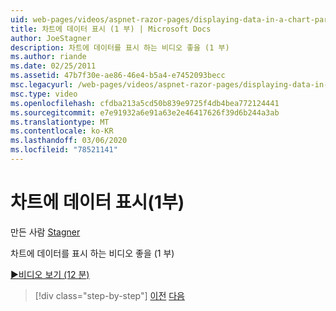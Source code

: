 ```yaml
---
uid: web-pages/videos/aspnet-razor-pages/displaying-data-in-a-chart-part-1
title: 차트에 데이터 표시 (1 부) | Microsoft Docs
author: JoeStagner
description: 차트에 데이터를 표시 하는 비디오 좋을 (1 부)
ms.author: riande
ms.date: 02/25/2011
ms.assetid: 47b7f30e-ae86-46e4-b5a4-e7452093becc
msc.legacyurl: /web-pages/videos/aspnet-razor-pages/displaying-data-in-a-chart-part-1
msc.type: video
ms.openlocfilehash: cfdba213a5cd50b839e9725f4db4bea772124441
ms.sourcegitcommit: e7e91932a6e91a63e2e46417626f39d6b244a3ab
ms.translationtype: MT
ms.contentlocale: ko-KR
ms.lasthandoff: 03/06/2020
ms.locfileid: "78521141"
---
```

# <a name="displaying-data-in-a-chart-part-1"></a>차트에 데이터 표시(1부)

만든 사람 [Stagner](https://github.com/JoeStagner)

차트에 데이터를 표시 하는 비디오 좋을 (1 부)

[&#9654;비디오 보기 (12 분)](https://channel9.msdn.com/Blogs/ASP-NET-Site-Videos/displaying-data-in-a-chart-(part-1))

> [!div class="step-by-step"]
> [이전](displaying-data-in-a-grid.md)
> [다음](displaying-data-in-a-chart-part-2.md)
